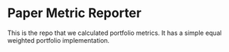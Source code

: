 # Paper Metric Reporter

This is the repo that we calculated portfolio metrics. It has a simple equal weighted portfolio implementation.

